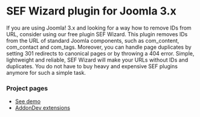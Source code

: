# SEF Wizard plugin for Joomla 3.x
If you are using Joomla! 3.x and looking for a way how to remove IDs from URL, consider using 
our free plugin SEF Wizard. This plugin removes IDs from the URL of standard Joomla components, 
such as com_content, com_contact and com_tags. Moreover, you can handle page duplicates by setting 
301 redirects to canonical pages or by throwing a 404 error. Simple, lightweight and reliable, 
SEF Wizard will make your URLs without IDs and duplicates. You do not have to buy heavy and expensive 
SEF plugins anymore for such a simple task.

### Project pages
* [See demo](http://addondev.com/sefwizard)
* [AddonDev extensions](https://addondev.com/#!extensions)

